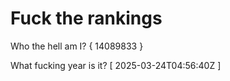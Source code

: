 # Fuck the rankings

Who the hell am I?
{ 14089833 }

What fucking year is it?
[ 2025-03-24T04:56:40Z ]
